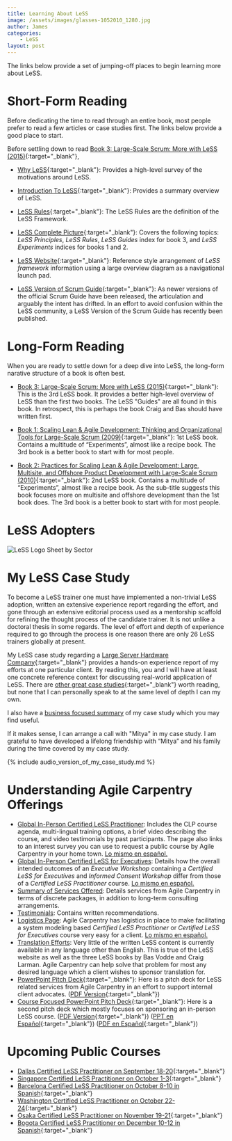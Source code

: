 ```yaml
---
title: Learning About LeSS
image: /assets/images/glasses-1052010_1280.jpg
author: James
categories:
    - LeSS
layout: post
---
```


The links below provide a set of jumping-off places to begin learning more about LeSS.


# Short-Form Reading

Before dedicating the time to read through an entire book, most people prefer to read a few articles or case studies first. The links below provide a good place to start.

Before settling down to read [Book 3: Large-Scale Scrum: More with LeSS  (2015)](https://www.amazon.com/Large-Scale-Scrum-More-Craig-Larman/dp/0321985710){:target="_blank"}, 

* [Why LeSS](https://less.works/less/framework/why-less){:target="_blank"}: Provides a high-level survey of the motivations around LeSS.

* [Introduction To LeSS](https://less.works/less/framework/introduction){:target="_blank"}: Provides a summary overview of LeSS.

* [LeSS Rules](https://less.works/less/rules){:target="_blank"}: The LeSS Rules are the definition of the LeSS Framework.

* [LeSS Complete Picture](https://less.works/resources/LeSS-complete-picture.pdf){:target="_blank"}: Covers the following topics: _LeSS Principles_, _LeSS Rules_, _LeSS Guides_ index for book 3, and _LeSS Experiments_ indices for books 1 and 2.

* [LeSS Website](https://less.works/){:target="_blank"}:
Reference style arrangement of _LeSS framework_ information using a large overview diagram as a navigational launch pad.

* [LeSS Version of Scrum Guide](https://less.works/less/scrum-guide){:target="_blank"}: As newer versions of the official Scrum Guide have been released, the articulation and arguably the intent has drifted. In an effort to avoid confusion within the LeSS community, a LeSS Version of the Scrum Guide has recently been published.

# Long-Form Reading

When you are ready to settle down for a deep dive into LeSS, the long-form narative structure of a book is often best.

* [Book 3: Large-Scale Scrum: More with LeSS  (2015)](https://www.amazon.com/Large-Scale-Scrum-More-Craig-Larman/dp/0321985710){:target="_blank"}:
This is the 3rd LeSS book. It provides a better high-level overview of LeSS than the first two books. The LeSS "Guides" are all found in this book. In retrospect, this is perhaps the book Craig and Bas should have written first.

* [Book 1: Scaling Lean & Agile Development: Thinking and Organizational Tools for Large-Scale Scrum (2009)](https://www.amazon.com/Scaling-Lean-Agile-Development-Organizational/dp/0321480961){:target="_blank"}:
1st LeSS book. Contains a multitude of “Experiments”, almost like a recipe book. The 3rd book is a better book to start with for most people.

* [Book 2: Practices for Scaling Lean & Agile Development: Large, Multisite, and Offshore Product Development with Large-Scale Scrum (2010)](https://www.amazon.com/Practices-Scaling-Lean-Agile-Development/dp/0321636406){:target="_blank"}:
2nd LeSS book. Contains a multitude of “Experiments”, almost like a recipe book. As the sub-title suggests this book focuses more on multisite and offshore development than the 1st book does. The 3rd book is a better book to start with for most people.

# LeSS Adopters

![LeSS Logo Sheet by Sector](/assets/images/less_adoptions/LeSSAdoptionsLogosheetBySector_websites.png)


# My LeSS Case Study

To become a LeSS trainer one must have implemented a non-trivial LeSS adoption, written an extensive experience report regarding the effort, and gone through an extensive editorial process used as a mentorship scaffold for refining the thought process of the candidate trainer. It is not unlike a doctoral thesis in some regards. The level of effort and depth of experience required to go through the process is one reason there are only 26 LeSS trainers globally at present.

My LeSS case study regarding a [Large Server Hardware Company](https://less.works/case-studies/large-server-hardware-company){:target="_blank"} provides a hands-on experience report of my efforts at one particular client. By reading this, you and I will have at least one concrete reference context for discussing real-world application of LeSS. There are [other great case studies](https://less.works/case-studies){:target="_blank"} worth reading, but none that I can personally speak to at the same level of depth I can my own.

I also have a [business focused summary]({{site.baseurl}}/blog/business-summary-of-case-study/) of my case study which you may find useful.

If it makes sense, I can arrange a call with "Mitya" in my case study. I am grateful to  have developed a lifelong friendship with “Mitya” and his family during the time covered by my case study.

{% include audio_version_of_my_case_study.md %}


# Understanding Agile Carpentry Offerings

* [Global In-Person Certified LeSS Practitioner]({{site.baseurl}}/clp/global/): Includes the CLP course agenda, multi-lingual training options, a brief video describing the course, and video testimonials by past participants. The page also links to an interest survey you can use to request a public course by Agile Carpentry in your home town. [Lo mismo en español.]({{site.baseurl}}/clp/sp_global/)
* [Global In-Person Certified LeSS for Executives]({{site.baseurl}}/cle/global/): Details how the overall intended outcomes of an _Executive Workshop_ containing a _Certified LeSS for Executives_ and _Informed Consent Workshop_ differ from those of a _Certified LeSS Practitioner_ course. [Lo mismo en español.]({{site.baseurl}}/cle/sp_global/)
* [Summary of Services Offered]({{site.baseurl}}/services/): Details services from Agile Carpentry in terms of discrete packages, in addition to long-term consulting arrangements.
* [Testimonials]({{site.baseurl}}/testimonials): Contains written recommendations.
* [Logistics Page]({{site.baseurl}}/clp/logistics/): Agile Carpentry has logistics in place to make facilitating a system modeling based _Certified LeSS Practitioner_ or _Certified LeSS for Executives_ course very easy for a client. [Lo mismo en español.]({{site.baseurl}}/clp/sp_logistics/)
* [Translation Efforts]({{site.baseurl}}/blog/less-in-arabic/): Very little of the written LeSS content is currently available in any language other than English. This is true of the LeSS website as well as the three LeSS books by Bas Vodde and Craig Larman. Agile Carpentry can help solve that problem for most any desired language which a client wishes to sponsor translation for.
* [PowerPoint Pitch Deck]({{site.baseurl}}/assets/pdfs/PitchDeckGeneric.pptx){:target="_blank"}: Here is a pitch deck for LeSS related services from Agile Carpentry in an effort to support internal client advocates. ([PDF Version]({{site.baseurl}}/assets/pdfs/PitchDeckGeneric.pdf){:target="_blank"})
* [Course Focused PowerPoint Pitch Deck]({{site.baseurl}}/assets/pdfs/PromoSlide_CertifiedLeSSPractitioner_Public.pptx){:target="_blank"}: Here is a second pitch deck which mostly focuses on sponsoring an in-person LeSS course. ([PDF Version]({{site.baseurl}}/assets/pdfs/PromoSlide_CertifiedLeSSPractitioner_Public.pdf){:target="_blank"}) ([PPT en Español]({{site.baseurl}}/assets/pdfs/Spanish_PromoSlide_CertifiedLeSSPractitioner_Public.pptx){:target="_blank"}) ([PDF en Español]({{site.baseurl}}/assets/pdfs/Spanish_PromoSlide_CertifiedLeSSPractitioner_Public.pdf){:target="_blank"})

# Upcoming Public Courses

* [Dallas Certified LeSS Practitioner on September 18-20]({{site.baseurl}}/clp/dallas_fall_2024/){:target="_blank"}
* [Singapore Certified LeSS Practitioner on October 1-3]({{site.baseurl}}/clp/singapore_fall_2024/){:target="_blank"}
* [Barcelona Certified LeSS Practitioner on October 8-10 in Spanish]({{site.baseurl}}/clp/sp_barcelona_fall_2024/){:target="_blank"}
* [Washington Certified LeSS Practitioner on October 22-24]({{site.baseurl}}/clp/washington_dc_fall_2024/){:target="_blank"}
* [Osaka Certified LeSS Practitioner on November 19-21]({{site.baseurl}}/clp/osaka_fall_2024/){:target="_blank"}
* [Bogota Certified LeSS Practitioner on December 10-12 in Spanish]({{site.baseurl}}/clp/sp_bogota_fall_2024/){:target="_blank"}


